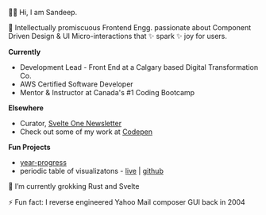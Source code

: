 👋🏻 Hi, I am Sandeep. 


🔭 Intellectually promiscuous Frontend Engg. passionate about Component Driven Design & UI Micro-interactions that ✨ spark ✨ joy for users.


**Currently**

- Development Lead - Front End at a Calgary based Digital Transformation Co.
- AWS Certified Software Developer
- Mentor & Instructor at Canada's #1 Coding Bootcamp

**Elsewhere**

- Curator, [Svelte One Newsletter](https://www.svelte.one/)
- Check out some of my work at [Codepen](https://codepen.io/letsandeepio/pens/showcase)


**Fun Projects**

- [year-progress](https://github.com/letsandeepio/year-progress)
- periodic table of visualizatons - [live](https://letsandeepio.github.io/viz-method-table/) | [github](https://github.com/letsandeepio/viz-method-table)


🦀 I’m currently grokking Rust and Svelte

⚡ Fun fact: I reverse engineered Yahoo Mail composer GUI back in 2004


<!--
**letsandeepio/letsandeepio** is a ✨ _special_ ✨ repository because its `README.md` (this file) appears on your GitHub profile.

Here are some ideas to get you started:

- 🔭 I’m currently working on ...
- 🌱 I’m currently learning ...
- 👯 I’m looking to collaborate on ...
- 🤔 I’m looking for help with ...
- 💬 Ask me about ...
- 📫 How to reach me: ...
- 😄 Pronouns: ...
- ⚡ Fun fact: ...
-->
